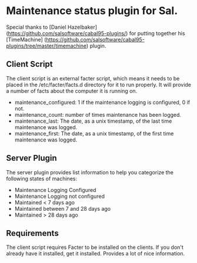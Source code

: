 # Maintenance status plugin for Sal.

Special thanks to [Daniel Hazelbaker] (https://github.com/salsoftware/cabal95-plugins/) for putting together his [TimeMachine] (https://github.com/salsoftware/cabal95-plugins/tree/master/timemachine) plugin.

## Client Script

The client script is an external facter script, which means it needs to
be placed in the /etc/facter/facts.d directory for it to run properly. It
will provide a number of facts about the computer it is running on.

* maintenance_configured: 1 if the maintenance logging is configured, 0 if not.
* maintenance_count: number of times maintenance has been logged.
* maintenance_last: The date, as a unix timestamp, of the last time maintenance was logged.
* maintenance_first: The date, as a unix timestamp, of the first time maintenance was logged.

## Server Plugin

The server plugin provides list information to help you categorize the
following states of machines:

* Maintenance Logging Configured
* Maintenance Logging not configured
* Maintained < 7 days ago
* Maintained between 7 and 28 days ago
* Maintained > 28 days ago

## Requirements

The client script requires Facter to be installed on the clients. If you
don't already have it installed, get it installed. Provides a lot of nice
information.
